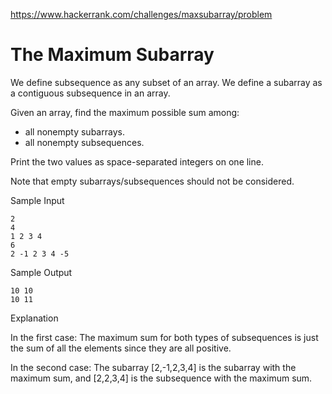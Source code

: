 https://www.hackerrank.com/challenges/maxsubarray/problem

# The Maximum Subarray

We define subsequence as any subset of an array. We define a subarray as a contiguous subsequence in an array.

Given an array, find the maximum possible sum among:

- all nonempty subarrays.
- all nonempty subsequences.

Print the two values as space-separated integers on one line.

Note that empty subarrays/subsequences should not be considered.

Sample Input 

```
2
4
1 2 3 4
6
2 -1 2 3 4 -5
```
Sample Output 

```
10 10
10 11
```

Explanation 

In the first case: The maximum sum for both types of subsequences is just the sum of all the elements since they are all positive.

In the second case: The subarray [2,-1,2,3,4] is the subarray with the maximum sum, and  [2,2,3,4]  is the subsequence with the maximum sum.
